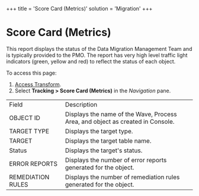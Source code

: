 +++
title = 'Score Card (Metrics)'
solution = 'Migration'
+++

# Score Card (Metrics)

This report displays the status of the Data Migration Management Team
and is typically provided to the PMO. The report has very high level
traffic light indicators (green, yellow and red) to reflect the status
of each object.

To access this page:

1.  [Access Transform](../Config/Access_Transform.htm).
2.  Select **Tracking \> Score Card (Metrics)** in the
    *Navigation* pane.

|                   |                                                                                |
| ----------------- | ------------------------------------------------------------------------------ |
| Field             | Description                                                                    |
| OBJECT ID         | Displays the name of the Wave, Process Area, and object as created in Console. |
| TARGET TYPE       | Displays the target type.                                                      |
| TARGET            | Displays the target table name.                                                |
| Status            | Displays the target's status.                                                  |
| ERROR REPORTS     | Displays the number of error reports generated for the object.                 |
| REMEDIATION RULES | Displays the number of remediation rules generated for the object.             |

